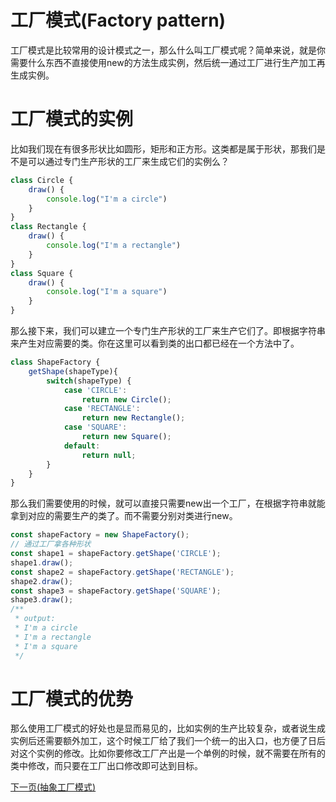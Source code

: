 # 工厂模式(Factory pattern)
工厂模式是比较常用的设计模式之一，那么什么叫工厂模式呢？简单来说，就是你需要什么东西不直接使用new的方法生成实例，然后统一通过工厂进行生产加工再生成实例。

# 工厂模式的实例
比如我们现在有很多形状比如圆形，矩形和正方形。这类都是属于形状，那我们是不是可以通过专门生产形状的工厂来生成它们的实例么？
```js
class Circle {
    draw() {
        console.log("I'm a circle")
    }
}
class Rectangle {
    draw() {
        console.log("I'm a rectangle")
    }
}
class Square {
    draw() {
        console.log("I'm a square")
    }
}
```
那么接下来，我们可以建立一个专门生产形状的工厂来生产它们了。即根据字符串来产生对应需要的类。你在这里可以看到类的出口都已经在一个方法中了。
```js
class ShapeFactory {
    getShape(shapeType){
        switch(shapeType) {
            case 'CIRCLE':
                return new Circle();
            case 'RECTANGLE':
                return new Rectangle();
            case 'SQUARE':
                return new Square();
            default:
                return null;
        }
    }
}
```
那么我们需要使用的时候，就可以直接只需要new出一个工厂，在根据字符串就能拿到对应的需要生产的类了。而不需要分别对类进行new。
```js
const shapeFactory = new ShapeFactory();
// 通过工厂拿各种形状
const shape1 = shapeFactory.getShape('CIRCLE');
shape1.draw();
const shape2 = shapeFactory.getShape('RECTANGLE');
shape2.draw();
const shape3 = shapeFactory.getShape('SQUARE');
shape3.draw();
/**
 * output:
 * I'm a circle
 * I'm a rectangle
 * I'm a square
 */
```
# 工厂模式的优势
那么使用工厂模式的好处也是显而易见的，比如实例的生产比较复杂，或者说生成实例后还需要额外加工，这个时候工厂给了我们一个统一的出入口，也方便了日后对这个实例的修改。比如你要修改工厂产出是一个单例的时候，就不需要在所有的类中修改，而只要在工厂出口修改即可达到目标。

[下一页(抽象工厂模式)](../abstract-factory-pattern/README.md)
